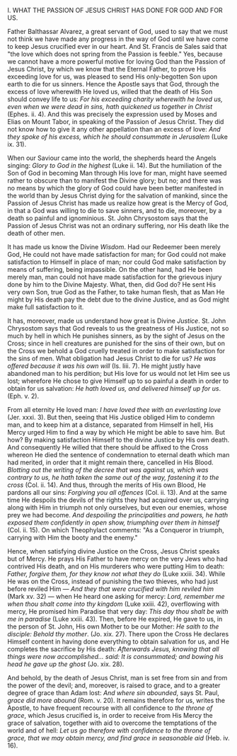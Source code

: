 
I. WHAT THE PASSION OF JESUS CHRIST HAS DONE FOR GOD AND FOR US.

Father Balthassar Alvarez, a great servant of God, used to say that we must not think we have made any progress in the way of God until we have come to keep Jesus crucified ever in our heart. And St. Francis de Sales said that \"the love which does not spring from the Passion is feeble.\" Yes, because we cannot have a more powerful motive for loving God than the Passion of Jesus Christ, by which we know that the Eternal Father, to prove His exceeding love for us, was pleased to send His only-begotten Son upon earth to die for us sinners. Hence the Apostle says that God, through the excess of love wherewith He loved us, willed that the death of His Son should convey life to us: *For his exceeding charity wherewith he loved us, even when we were dead in sins, hath quickened us together in Christ* (Ephes. ii. 4). And this was precisely the expression used by Moses and Elias on Mount Tabor, in speaking of the Passion of Jesus Christ. They did not know how to give it any other appellation than an excess of love: *And they spoke of his excess, which he should consummate in Jerusalem* (Luke ix. 31).

When our Saviour came into the world, the shepherds heard the Angels singing: *Glory to God in the highest* (Luke ii. 14). But the humiliation of the Son of God in becoming Man through His love for man, might have seemed rather to obscure than to manifest the Divine glory; but no; and there was no means by which the glory of God could have been better manifested in the world than by Jesus Christ dying for the salvation of mankind, since the Passion of Jesus Christ has made us realize how great is the Mercy of God, in that a God was willing to die to save sinners, and to die, moreover, by a death so painful and ignominious. St. John Chrysostom says that the Passion of Jesus Christ was not an ordinary suffering, nor His death like the death of other men.

It has made us know the Divine *Wisdom*. Had our Redeemer been merely God, He could not have made satisfaction for man; for God could not make satisfaction to Himself in place of man; nor could God make satisfaction by means of suffering, being impassible. On the other hand, had He been merely man, man could not have made satisfaction for the grievous injury done by him to the Divine Majesty. What, then, did God do? He sent His very own Son, true God as the Father, to take human flesh, that as Man He might by His death pay the debt due to the divine Justice, and as God might make full satisfaction to it.

It has, moreover, made us understand how great is Divine *Justice*. St. John Chrysostom says that God reveals to us the greatness of His Justice, not so much by hell in which He punishes sinners, as by the sight of Jesus on the Cross; since in hell creatures are punished for the sins of their own, but on the Cross we behold a God cruelly treated in order to make satisfaction for the sins of men. What obligation had Jesus Christ to die for us? *He was offered because it was his own will* (Is. liii. 7). He might justly have abandoned man to his perdition; but His love for us would not let Him see us lost; wherefore He chose to give Himself up to so painful a death in order to obtain for us salvation: *He hath loved us, and delivered himself up for us*. (Eph. v. 2).

From all eternity He loved man: *I have loved thee with an everlasting love* (Jer. xxxi. 3). But then, seeing that His Justice obliged Him to condemn man, and to keep him at a distance, separated from Himself in hell, His Mercy urged Him to find a way by which He might be able to save him. But how? By making satisfaction Himself to the divine Justice by His own death. And consequently He willed that there should be affixed to the Cross whereon He died the sentence of condemnation to eternal death which man had merited, in order that it might remain there, cancelled in His Blood. *Blotting out the writing of the decree that was against us, which was contrary to us, he hath taken the same out of the way, fastening it to the cross* (Col. ii. 14). And thus, through the merits of His own Blood, He pardons all our sins: *Forgiving you all offences* (Col. ii. 13). And at the same time He despoils the devils of the rights they had acquired over us, carrying along with Him in triumph not only ourselves, but even our enemies, whose prey we had become. *And despoiling the principalities and powers, he hath exposed them confidently in open show, triumphing over them in himself* (Col. ii. 15). On which Theophylact comments: \"As a Conqueror in triumph, carrying with Him the booty and the enemy.\"

Hence, when satisfying divine Justice on the Cross, Jesus Christ speaks but of Mercy. He prays His Father to have mercy on the very Jews who had contrived His death, and on His murderers who were putting Him to death: *Father, forgive them, for they know not what they do* (Luke xxiii. 34). While He was on the Cross, instead of punishing the two thieves, who had just before reviled Him — *And they that were crucified with him reviled him* (Mark xv. 32) — when He heard one asking for mercy: *Lord, remember me when thou shalt come into thy kingdom* (Luke xxiii. 42), overflowing with mercy, He promised him Paradise that very day: *This day thou shalt be with me in paradise* (Luke xxiii. 43). Then, before He expired, He gave to us, in the person of St. John, His own Mother to be our Mother: *He saith to the disciple: Behold thy mother*. (Jo. xix. 27). There upon the Cross He declares Himself content in having done everything to obtain salvation for us, and He completes the sacrifice by His death: *Afterwards Jesus, knowing that all things were now accomplished... said: It is consummated; and bowing his head he gave up the ghost* (Jo. xix. 28).

And behold, by the death of Jesus Christ, man is set free from sin and from the power of the devil; and, moreover, is raised to grace, and to a greater degree of grace than Adam lost: *And where sin abounded*, says St. Paul, *grace did more abound* (Rom. v. 20). It remains therefore for us, writes the Apostle, to have frequent recourse with all confidence to *the throne of grace*, which Jesus crucified is, in order to receive from His Mercy the grace of salvation, together with aid to overcome the temptations of the world and of hell: *Let us go therefore with confidence to the throne of grace, that we may obtain mercy, and find grace in seasonable aid* (Heb. iv. 16).

